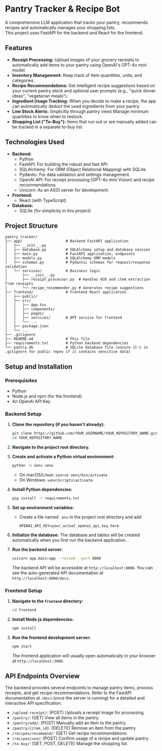 # Pantry Tracker & Recipe Bot

A comprehensive LLM application that tracks your pantry, recommends recipes and automatically manages your shopping lists.  
This project uses FastAPI for the backend and React for the frontend.

## Features

- **Receipt Processing:** Upload images of your grocery receipts to automatically add items to your pantry using OpenAI's GPT-4o mini model.
- **Inventory Management:** Keep track of item quantities, units, and categories.
- **Recipe Recommendations:** Get intelligent recipe suggestions based on your current pantry stock and optional user prompts (e.g., "quick dinner ideas", "vegetarian meals").
- **Ingredient Usage Tracking:** When you decide to make a recipe, the app can automatically deduct the used ingredients from your pantry.
- **Low Stock Alerts:** (Implicitly through pantry view) Manage minimum quantities to know when to restock.
- **Shopping List ("To-Buy"):** Items that run out or are manually added can be tracked in a separate to-buy list.

## Technologies Used

- **Backend:**
  - Python
  - FastAPI: For building the robust and fast API.
  - SQLAlchemy: For ORM (Object Relational Mapping) with SQLite.
  - Pydantic: For data validation and settings management.
  - OpenAI API: For receipt processing (GPT-4o mini Vision) and recipe recommendations.
  - Uvicorn: As an ASGI server for development.
- **Frontend:**
  - React (with TypeScript)
- **Database:**
  - SQLite (for simplicity in this project)

## Project Structure

```
pantry_tracker/
├── app/                    # Backend FastAPI application
│   ├── __init__.py
│   ├── database.py         # SQLAlchemy setup and database session
│   ├── main.py             # FastAPI application, endpoints
│   ├── models.py           # SQLAlchemy ORM models
│   ├── schemas.py          # Pydantic schemas for request/response validation
│   └── services/           # Business logic
│       ├── __init__.py
│       ├── receipt_processor.py  # Handles OCR and item extraction from receipts
│       └── recipe_recommender.py # Generates recipe suggestions
├── frontend/               # Frontend React application
│   ├── public/
│   ├── src/
│   │   ├── App.tsx
│   │   ├── components/
│   │   ├── pages/
│   │   ├── services/       # API service for frontend
│   │   └── ...
│   ├── package.json
│   └── ...
├── .gitignore
├── README.md               # This file
├── requirements.txt        # Python backend dependencies
└── pantry.db               # SQLite database file (ensure it's in .gitignore for public repos if it contains sensitive data)
```

## Setup and Installation

### Prerequisites

- Python
- Node.js and npm (for the frontend)
- An OpenAI API Key

### Backend Setup

1.  **Clone the repository (if you haven't already):**

    ```bash
    git clone https://github.com/YOUR_USERNAME/YOUR_REPOSITORY_NAME.git
    cd YOUR_REPOSITORY_NAME
    ```

2.  **Navigate to the project root directory.**

3.  **Create and activate a Python virtual environment:**

    ```bash
    python -m venv venv
    ```

    - On macOS/Linux: `source venv/bin/activate`
    - On Windows: `venv\Scripts\activate`

4.  **Install Python dependencies:**

    ```bash
    pip install -r requirements.txt
    ```

5.  **Set up environment variables:**

    - Create a file named `.env` in the project root directory and add
      ```
      OPENAI_API_KEY=your_actual_openai_api_key_here
      ```

6.  **Initialize the database:**
    The database and tables will be created automatically when you first run the backend application.

7.  **Run the backend server:**
    ```bash
    uvicorn app.main:app --reload --port 8000
    ```
    The backend API will be accessible at `http://localhost:8000`. You can see the auto-generated API documentation at `http://localhost:8000/docs`.

### Frontend Setup

1.  **Navigate to the `frontend` directory:**

    ```bash
    cd frontend
    ```

2.  **Install Node.js dependencies:**

    ```bash
    npm install
    ```

3.  **Run the frontend development server:**
    ```bash
    npm start
    ```
    The frontend application will usually open automatically in your browser at `http://localhost:3000`.

## API Endpoints Overview

The backend provides several endpoints to manage pantry items, process receipts, and get recipe recommendations. Refer to the FastAPI documentation at `/docs` (once the server is running) for a detailed and interactive API specification.

- `/upload-receipt/`: (POST) Uploads a receipt image for processing.
- `/pantry/`: (GET) View all items in the pantry.
- `/pantry/add/`: (POST) Manually add an item to the pantry.
- `/pantry/{item_id}`: (DELETE) Remove an item from the pantry.
- `/recipes/recommend/`: (GET) Get recipe recommendations.
- `/recipes/use/`: (POST) Confirm usage of a recipe and update pantry.
- `/to-buy/`: (GET, POST, DELETE) Manage the shopping list.
